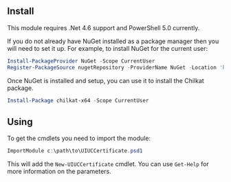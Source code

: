 ## Install

This module requires .Net 4.6 support and PowerShell 5.0 currently.

If you do not already have NuGet installed as a package manager then you will
need to set it up. For example, to install NuGet for the current user:

```powershell
Install-PackageProvider NuGet -Scope CurrentUser
Register-PackageSource nugetRepository -ProviderName NuGet -Location 'http://www.nuget.org/api/v2'
```

Once NuGet is installed and setup, you can use it to install the Chilkat
package.

```powershell
Install-Package chilkat-x64 -Scope CurrentUser
```

## Using

To get the cmdlets you need to import the module:

```powershell
ImportModule c:\path\to\UIUCCertificate.psd1
```

This will add the `New-UIUCCertificate` cmdlet. You can use `Get-Help` for more
information on the parameters.

